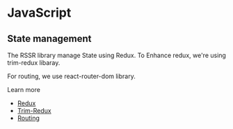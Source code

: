 # JavaScript

## State management
The RSSR library manage State using Redux. To Enhance redux, we're using trim-redux libaray.

For routing, we use react-router-dom library.

Learn more
+ [Redux](./redux.md)
+ [Trim-Redux](./trim-redux.md)
+ [Routing](./routing.md)
